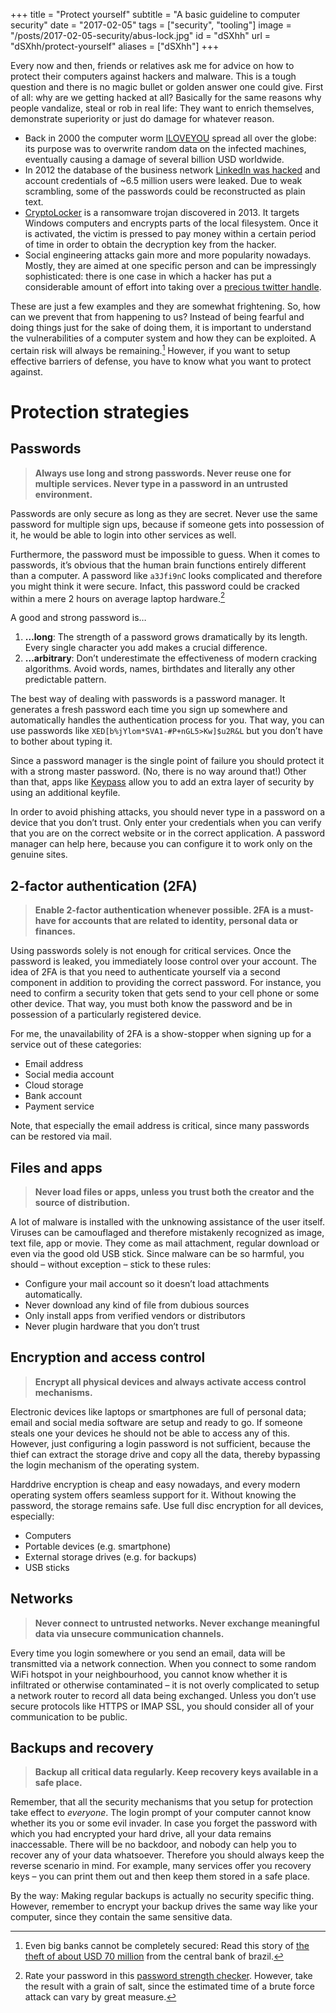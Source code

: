 +++
title = "Protect yourself"
subtitle = "A basic guideline to computer security"
date = "2017-02-05"
tags = ["security", "tooling"]
image = "/posts/2017-02-05-security/abus-lock.jpg"
id = "dSXhh"
url = "dSXhh/protect-yourself"
aliases = ["dSXhh"]
+++

Every now and then, friends or relatives ask me for advice on how to protect their computers against hackers and malware. This is a tough question and there is no magic bullet or golden answer one could give. First of all: why are we getting hacked at all? Basically for the same reasons why people vandalize, steal or rob in real life: They want to enrich themselves, demonstrate superiority or just do damage for whatever reason. 

- Back in 2000 the computer worm [ILOVEYOU](https://en.wikipedia.org/wiki/ILOVEYOU) spread all over the globe: its purpose was to overwrite random data on the infected machines, eventually causing a damage of several billion USD worldwide.
- In 2012 the database of the business network [LinkedIn was hacked](https://en.wikipedia.org/wiki/2012_LinkedIn_hack) and account credentials of ~6.5 million users were leaked. Due to weak scrambling, some of the passwords could be reconstructed as plain text.
- [CryptoLocker](https://en.wikipedia.org/wiki/CryptoLocker) is a ransomware trojan discovered in 2013. It targets Windows computers and encrypts parts of the local filesystem. Once it is activated, the victim is pressed to pay money within a certain period of time in order to obtain the decryption key from the hacker.
- Social engineering attacks gain more and more popularity nowadays. Mostly, they are aimed at one specific person and can be impressingly sophisticated: there is one case in which a hacker has put a considerable amount of effort into taking over a [precious twitter handle](https://medium.com/@N/how-i-lost-my-50-000-twitter-username-24eb09e026dd#.yo2agtgls).

These are just a few examples and they are somewhat frightening. So, how can we prevent that from happening to us? Instead of being fearful and doing things just for the sake of doing them, it is important to understand the vulnerabilities of a computer system and how they can be exploited. A certain risk will always be remaining.[^1] However, if you want to setup effective barriers of defense, you have to know what you want to protect against.


# Protection strategies

## Passwords

> **Always use long and strong passwords. Never reuse one for multiple services. Never type in a password in an untrusted environment.**

Passwords are only secure as long as they are secret. Never use the same password for multiple sign ups, because if someone gets into possession of it, he would be able to login into other services as well.

Furthermore, the password must be impossible to guess. When it comes to passwords, it’s obvious that the human brain functions entirely different than a computer. A password like `a3Jfi9nC` looks complicated and therefore you might think it were secure. Infact, this password could be cracked within a mere 2 hours on average laptop hardware.[^2]

A good and strong password is…

1.  **…long**: The strength of a password grows dramatically by its length. Every single character you add makes a crucial difference.
2.  **…arbitrary**: Don’t underestimate the effectiveness of modern cracking algorithms. Avoid words, names, birthdates and literally any other predictable pattern.

The best way of dealing with passwords is a password manager. It generates a fresh password each time you sign up somewhere and automatically handles the authentication process for you. That way, you can use passwords like `XED[b%jYlom*SVA1-#P+nGL5>Kw]$u2R&L` but you don’t have to bother about typing it.

Since a password manager is the single point of failure you should protect it with a strong master password. (No, there is no way around that!) Other than that, apps like [Keypass](http://keepass.info/) allow you to add an extra layer of security by using an additional keyfile.

In order to avoid phishing attacks, you should never type in a password on a device that you don’t trust. Only enter your credentials when you can verify that you are on the correct website or in the correct application. A password manager can help here, because you can configure it to work only on the genuine sites.


## 2-factor authentication (2FA)

> **Enable 2-factor authentication whenever possible. 2FA is a must-have for accounts that are related to identity, personal data or finances.**

Using passwords solely is not enough for critical services. Once the password is leaked, you immediately loose control over your account. The idea of 2FA is that you need to authenticate yourself via a second component in addition to providing the correct password. For instance, you need to confirm a security token that gets send to your cell phone or some other device. That way, you must both know the password and be in possession of a particularly registered device.

For me, the unavailability of 2FA is a show-stopper when signing up for a service out of these categories:

- Email address
- Social media account
- Cloud storage
- Bank account
- Payment service

Note, that especially the email address is critical, since many passwords can be restored via mail.


## Files and apps

> **Never load files or apps, unless you trust both the creator and the source of distribution.**

A lot of malware is installed with the unknowing assistance of the user itself. Viruses can be camouflaged and therefore mistakenly recognized as image, text file, app or movie. They come as mail attachment, regular download or even via the good old USB stick. Since malware can be so harmful, you should – without exception – stick to these rules:

- Configure your mail account so it doesn’t load attachments automatically.
- Never download any kind of file from dubious sources
- Only install apps from verified vendors or distributors
- Never plugin hardware that you don’t trust


## Encryption and access control

> **Encrypt all physical devices and always activate access control mechanisms.**

Electronic devices like laptops or smartphones are full of personal data; email and social media software are setup and ready to go. If someone steals one your devices he should not be able to access any of this. However, just configuring a login password is not sufficient, because the thief can extract the storage drive and copy all the data, thereby bypassing the login mechanism of the operating system.

Harddrive encryption is cheap and easy nowadays, and every modern operating system offers seamless support for it. Without knowing the password, the storage remains safe. Use full disc encryption for all devices, especially:

- Computers
- Portable devices (e.g. smartphone)
- External storage drives (e.g. for backups)
- USB sticks


## Networks

> **Never connect to untrusted networks. Never exchange meaningful data via unsecure communication channels.**

Every time you login somewhere or you send an email, data will be transmitted via a network connection. When you connect to some random WiFi hotspot in your neighbourhood, you cannot know whether it is infiltrated or otherwise contaminated – it is not overly complicated to setup a network router to record all data being exchanged. Unless you don’t use secure protocols like HTTPS or IMAP SSL, you should consider all of your communication to be public.


## Backups and recovery

> **Backup all critical data regularly. Keep recovery keys available in a safe place.**

Remember, that all the security mechanisms that you setup for protection take effect to *everyone*. The login prompt of your computer cannot know whether its you or some evil invader. In case you forget the password with which you had encrypted your hard drive, all your data remains inaccessable. There will be no backdoor, and nobody can help you to recover any of your data whatsoever. Therefore you should always keep the reverse scenario in mind. For example, many services offer you recovery keys – you can print them out and then keep them stored in a safe place.

By the way: Making regular backups is actually no security specific thing. However, remember to encrypt your backup drives the same way like your computer, since they contain the same sensitive data.



[^1]: Even big banks cannot be completely secured: Read this story of [the theft of about USD 70 million](https://en.wikipedia.org/wiki/Banco_Central_burglary_at_Fortaleza) from the central bank of brazil.

[^2]: Rate your password in this [password strength checker](https://howsecureismypassword.net/). However, take the result with a grain of salt, since the estimated time of a brute force attack can vary by great measure.
